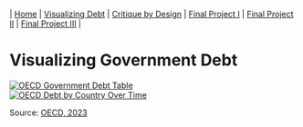 | [Home](https://ncbartel.github.io/Portfolio/) | [Visualizing Debt](visualizing-government-debt) | [Critique by Design](critique-by-design) | [Final Project I](final-project-part-one) | [Final Project II](final-project-part-two) | [Final Project III](final-project-part-three) |
# Visualizing Government Debt

<div class='tableauPlaceholder' id='viz1706465583004' style='position: relative'>
<noscript><a href='#'><img alt='OECD Government Debt Table ' src='https:&#47;&#47;public.tableau.com&#47;
static&#47;images&#47;
OE&#47;OECDGovernmentDebt&#47;Sheet1&#47;1_rss.png' style='border: none' /></a></noscript>
<object class='tableauViz'  style='display:none;'><param name='host_url' value='https%3A%2F%2Fpublic.tableau.com%2F' /> 
<param name='embed_code_version' value='3' />
<param name='site_root' value='' /><param name='name' value='OECDGovernmentDebt&#47;Sheet1' />
<param name='tabs' value='no' /><param name='toolbar' value='yes' />
<param name='static_image' value='https:&#47;&#47;public.tableau.com&#47;static&#47;images&#47;OE&#47;OECDGovernmentDebt&#47;Sheet1&#47;1.png' /> <param name='animate_transition' value='yes' /><param name='display_static_image' value='yes' />
<param name='display_spinner' value='yes' />
<param name='display_overlay' value='yes' /><param name='display_count' value='yes' />
<param name='language' value='en-US' /><param name='filter' value='publish=yes' />
</object></div>                
<script type='text/javascript'>
    var divElement = document.getElementById('viz1706465583004');                    
    var vizElement = divElement.getElementsByTagName('object')[0];
    vizElement.style.width='100%';vizElement.style.height=(divElement.offsetWidth*0.75)+'px';                    
    var scriptElement = document.createElement('script');                    
    scriptElement.src = 'https://public.tableau.com/javascripts/api/viz_v1.js';                    
    vizElement.parentNode.insertBefore(scriptElement, vizElement);                
</script>

<div class='tableauPlaceholder' id='viz1706468492299' style='position: relative'><noscript><a href='#'><img alt='OECD Debt by Country Over Time ' src='https:&#47;&#47;public.tableau.com&#47;static&#47;images&#47;OE&#47;OECDGovernmentDebt&#47;Sheet2&#47;1_rss.png' style='border: none' /></a></noscript><object class='tableauViz'  style='display:none;'><param name='host_url' value='https%3A%2F%2Fpublic.tableau.com%2F' /> <param name='embed_code_version' value='3' /> <param name='site_root' value='' /><param name='name' value='OECDGovernmentDebt&#47;Sheet2' /><param name='tabs' value='no' /><param name='toolbar' value='yes' /><param name='static_image' value='https:&#47;&#47;public.tableau.com&#47;static&#47;images&#47;OE&#47;OECDGovernmentDebt&#47;Sheet2&#47;1.png' /> <param name='animate_transition' value='yes' /><param name='display_static_image' value='yes' /><param name='display_spinner' value='yes' /><param name='display_overlay' value='yes' /><param name='display_count' value='yes' /><param name='language' value='en-US' /><param name='filter' value='publish=yes' /></object></div>                <script type='text/javascript'>                    var divElement = document.getElementById('viz1706468492299');                    var vizElement = divElement.getElementsByTagName('object')[0];                    vizElement.style.width='100%';vizElement.style.height=(divElement.offsetWidth*0.75)+'px';                    var scriptElement = document.createElement('script');                    scriptElement.src = 'https://public.tableau.com/javascripts/api/viz_v1.js';                    vizElement.parentNode.insertBefore(scriptElement, vizElement);                </script></body>

Source: [OECD, 2023](https://data.oecd.org/price/housing-prices.htm)